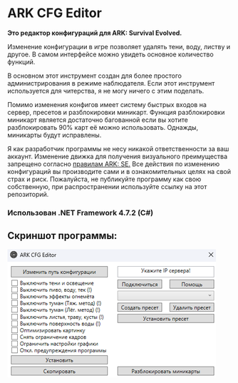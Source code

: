 # ARK CFG Editor

**Это редактор конфигураций для ARK: Survival Evolved.**

Изменение конфигурации в игре позволяет удалять тени, воду, листву и другое.
В самом интерфейсе можно увидеть основное количество функций.

В основном этот инструмент создан для более простого администрирования в режиме наблюдателя.
Если этот инструмент используется для читерства, я не могу ничего с этим поделать.

Помимо изменения конфигов имеет систему быстрых входов на сервер, пресетов и разблокировки миникарт. 
Функция разблокировки миникарт является достаточно багованной если вы хотите разблокировать 90% карт её можно использовать.
Однажды, миникарты будут исправлены.

Я как разработчик программы не несу никакой ответственности за ваш аккаунт. 
Изменение движка для получения визуального преимущества запрещено согласно [правилам ARK: SE.](https://survivetheark.com/index.php?/code-of-conduct/)
Все действия по изменению конфигураций вы производите сами и в ознакомительных целях на свой страх и риск.
Пожалуйста, не публикуйте программу как свою собственную, при распространении используйте ссылку на этот репозиторий.

### Использован .NET Framework 4.7.2 (C#)

## **Скриншот программы:**

![](/imagee.png?raw=true)
